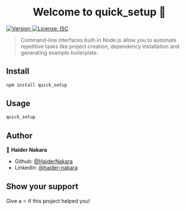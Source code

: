 <h1 align="center">Welcome to quick_setup 👋</h1>
<p>
  <a href="https://www.npmjs.com/package/quick_setup" target="_blank">
    <img alt="Version" src="https://img.shields.io/npm/v/quick_setup.svg">
  </a>
  <a href="#" target="_blank">
    <img alt="License: ISC" src="https://img.shields.io/badge/License-ISC-yellow.svg" />
  </a>
</p>

> Command-line interfaces built-in Node.js allow you to automate repetitive tasks like project creation, dependency installation and generating example boilerplate.

## Install

```sh
npm install quick_setup
```

## Usage

```sh
quick_setup
```

## Author

👤 **Haider Nakara**

* Github: [@HaiderNakara](https://github.com/HaiderNakara)
* LinkedIn: [@haider-nakara](https://www.linkedin.com/in/haider-nakara-9b21131b3/)

## Show your support

Give a ⭐️ if this project helped you!

